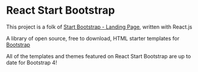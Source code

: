 # React Start Bootstrap

This project is a folk of [Start Bootstrap - Landing Page](https://github.com/ilyasham/startbootstrap-landing-page), written with React.js

A library of open source, free to download, HTML starter templates for [Bootstrap](http://getbootstrap.com/)

All of the templates and themes featured on React Start Bootstrap are up to date for Bootstrap 4!
